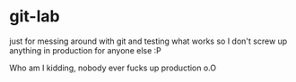 # git-lab
just for messing around with git and testing what works so I don't screw up anything in production for anyone else :P 

Who am I kidding, nobody ever fucks up production o.O